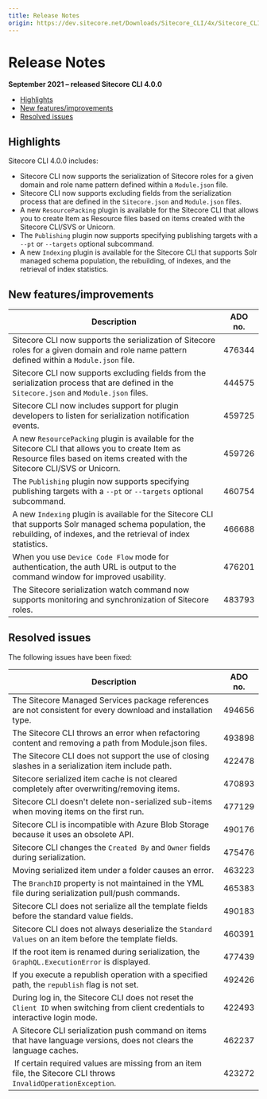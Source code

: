 ```yaml
---
title: Release Notes
origin: https://dev.sitecore.net/Downloads/Sitecore_CLI/4x/Sitecore_CLI_400/Release_Notes
---
```


# Release Notes

**September 2021 – released Sitecore CLI 4.0.0**

-   [Highlights](#Highlights)
-   [New features/improvements](#New)
-   [Resolved issues](#Resolved)

## Highlights

Sitecore CLI 4.0.0 includes:

-   ​Sitecore CLI now supports the serialization of Sitecore roles for a given domain and role name pattern defined within a `Module.json` file.
-   Sitecore CLI now supports excluding fields from the serialization process that are defined in the `Sitecore.json` and `Module.json` files.
-   A new `ResourcePacking` plugin is available for the Sitecore CLI that allows you to create Item as Resource files based on items created with the Sitecore CLI/SVS or Unicorn.
-   The `Publishing` plugin now supports specifying publishing targets with a `--pt` or `--targets` optional subcommand.
-   A new `Indexing` plugin is available for the Sitecore CLI that supports Solr managed schema population, the rebuilding, of indexes, and the retrieval of index statistics.

## New features/improvements

 | Description | ADO no. |
 | --- | --- |
 | ​​​​​​​​​​Sitecore CLI now supports the serialization of Sitecore roles for a given domain and role name pattern defined within a `Module.json` file. | 476344 |
 | Sitecore CLI now supports excluding fields from the serialization process that are defined in the `Sitecore.json` and `Module.json` files. | 444575 |
 | Sitecore CLI now includes support for plugin developers to listen for serialization notification events. | 459725 |
 | A new `ResourcePacking` plugin is available for the Sitecore CLI that allows you to create Item as Resource files based on items created with the Sitecore CLI/SVS or Unicorn. | 459726 |
 | ​​​​​​​​​​The `Publishing` plugin now supports specifying publishing targets with a `--pt` or `--targets` optional subcommand. | 460754 |
 | A new `Indexing` plugin is available for the Sitecore CLI that supports Solr managed schema population, the rebuilding, of indexes, and the retrieval of index statistics. | 466688 |
 | When you use `Device Code Flow` mode for ​authentication, the auth URL is output to the command window for improved usability. | 476201 |
 | The Sitecore serialization watch command now supports monitoring and synchronization of Sitecore roles. | 483793 |

## Resolved issues

The following issues have been fixed:

 | Description | ADO no. |
 | --- | --- |
 | The Sitecore Managed Services package references are not consistent for every download and installation type. | 494656 |
 | The Sitecore CLI throws an error when refactoring content and removing a path from Module.json files. | 493898 |
 | The Sitecore CLI does not support the use of closing slashes in a serialization item include path. | 422478 |
 | ​​​​​​​​​​Sitecore serialized item cache is not cleared completely after overwriting/removing items. | 470893 |
 | ​Sitecore CLI doesn't delete non-serialized sub-items when moving items on the first run. | 477129 |
 | ​Sitecore CLI is incompatible with Azure Blob Storage because it uses an obsolete API. | 490176 |
 | Sitecore CLI changes the `Created By` and `Owner` fields during serialization. | 475476 |
 | ​Moving serialized item under a folder causes an error. | 463223 |
 | ​The `BranchID` property is not maintained in the YML file during serialization pull/push commands. | 465383 |
 | Sitecore CLI does not serialize all the template fields before the standard value fields. | 490183 |
 | Sitecore CLI does not always deserialize the `Standard Values` on an item before the template fields.​​​​​​​​​​ | 460391 |
 | If the root item is renamed during serialization, the `GraphQL.ExecutionError` is displayed.​​ | 477439 |
 | If you execute a republish operation with a specified path, the `republish` flag is not set. | 492426 |
 | During log in, the Sitecore CLI does not reset the `Client ID` when switching from client credentials to interactive login mode. | 422493 |
 | A Sitecore CLI serialization push command on items that have language versions, does not clears the language caches. | 462237 |
 | ​ If certain required values are missing from an item file, the Sitecore CLI throws `InvalidOperationException`. | 423272 |